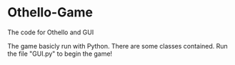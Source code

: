 # Othello-Game

The code for Othello and GUI

The game basicly run with Python. There are some classes contained. Run the file "GUI.py" to begin the game!
